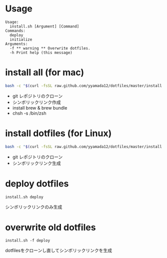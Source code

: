 # Usage

```
Usage:
  install.sh [Argument] [Command]
Commands:
  deploy
  initialize
Arguments:
  -f ** warning ** Overwrite dotfiles.
  -h Print help (this message)
```



# install all (for mac)

```bash
bash -c "$(curl -fsSL raw.github.com/yyamada12/dotfiles/master/install.sh)" -s init
```

- git レポジトリのクローン
- シンボリックリンク作成
- install brew & brew bundle
- chsh -s /bin/zsh



# install dotfiles (for Linux)

```bash
bash -c "$(curl -fsSL raw.github.com/yyamada12/dotfiles/master/install.sh)" -s deploy
```

- git レポジトリのクローン
- シンボリックリンク生成



# deploy dotfiles

`install.sh deploy`

シンボリックリンクのみ生成



# overwrite old dotfiles
`install.sh -f deploy`

dotfilesをクローンし直してシンボリックリンクを生成